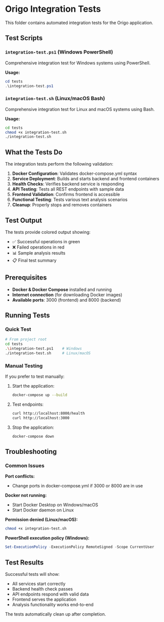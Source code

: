 # Origo Integration Tests

This folder contains automated integration tests for the Origo application.

## Test Scripts

### `integration-test.ps1` (Windows PowerShell)
Comprehensive integration test for Windows systems using PowerShell.

**Usage:**
```powershell
cd tests
.\integration-test.ps1
```

### `integration-test.sh` (Linux/macOS Bash)
Comprehensive integration test for Linux and macOS systems using Bash.

**Usage:**
```bash
cd tests
chmod +x integration-test.sh
./integration-test.sh
```

## What the Tests Do

The integration tests perform the following validation:

1. **Docker Configuration**: Validates docker-compose.yml syntax
2. **Service Deployment**: Builds and starts backend and frontend containers
3. **Health Checks**: Verifies backend service is responding
4. **API Testing**: Tests all REST endpoints with sample data
5. **Frontend Validation**: Confirms frontend is accessible
6. **Functional Testing**: Tests various text analysis scenarios
7. **Cleanup**: Properly stops and removes containers

## Test Output

The tests provide colored output showing:
- ✅ Successful operations in green
- ❌ Failed operations in red
- 📊 Sample analysis results
- 📋 Final test summary

## Prerequisites

- **Docker & Docker Compose** installed and running
- **Internet connection** (for downloading Docker images)
- **Available ports**: 3000 (frontend) and 8000 (backend)

## Running Tests

### Quick Test
```bash
# From project root
cd tests
.\integration-test.ps1    # Windows
./integration-test.sh     # Linux/macOS
```

### Manual Testing
If you prefer to test manually:

1. Start the application:
   ```bash
   docker-compose up --build
   ```

2. Test endpoints:
   ```bash
   curl http://localhost:8000/health
   curl http://localhost:3000
   ```

3. Stop the application:
   ```bash
   docker-compose down
   ```

## Troubleshooting

### Common Issues

**Port conflicts:**
- Change ports in docker-compose.yml if 3000 or 8000 are in use

**Docker not running:**
- Start Docker Desktop on Windows/macOS
- Start Docker daemon on Linux

**Permission denied (Linux/macOS):**
```bash
chmod +x integration-test.sh
```

**PowerShell execution policy (Windows):**
```powershell
Set-ExecutionPolicy -ExecutionPolicy RemoteSigned -Scope CurrentUser
```

## Test Results

Successful tests will show:
- All services start correctly
- Backend health check passes
- API endpoints respond with valid data
- Frontend serves the application
- Analysis functionality works end-to-end

The tests automatically clean up after completion.